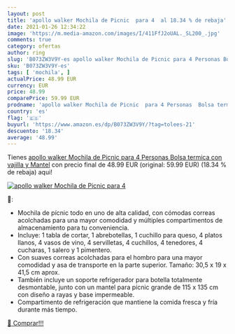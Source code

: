 ```yaml
---
layout: post
title: 'apollo walker Mochila de Picnic  para 4  al 18.34 % de rebaja'
date: 2021-01-26 12:34:22
image: 'https://m.media-amazon.com/images/I/411FfJ2oUAL._SL200_.jpg'
comments: true
category: ofertas
author: ring
slug: 'B073ZW3V9Y-es apollo walker Mochila de Picnic para 4 Personas Bolsa...'
sku: 'B073ZW3V9Y-es'
tags: [ 'mochila', ]
actualPrice: 48.99 EUR
currency: EUR
price: 48.99
comparePrice: 59.99 EUR
prodname: 'apollo walker Mochila de Picnic  para 4 Personas  Bolsa termica con vajilla y Mantel'
country: 'es'
flag: '🇪🇸'
buyurl: 'https://www.amazon.es/dp/B073ZW3V9Y/?tag=tolees-21'
descuento: '18.34'
average: '48.99'
---
```


Tienes [apollo walker Mochila de Picnic  para 4 Personas  Bolsa termica con vajilla y Mantel](https://www.amazon.es/dp/B073ZW3V9Y/?tag=tolees-21) con precio final de  48.99 EUR (original: 59.99 EUR) (18.34 %  de rebaja) aqui!

[![apollo walker Mochila de Picnic  para 4 ](https://m.media-amazon.com/images/I/411FfJ2oUAL._SL200_.jpg)](https://www.amazon.es/dp/B073ZW3V9Y/?tag=tolees-21)

🔎:

- Mochila de pícnic todo en uno de alta calidad, con cómodas correas acolchadas para una mayor comodidad y múltiples compartimentos de almacenamiento para tu conveniencia.
- Incluye: 1 tabla de cortar, 1 abrebotellas, 1 cuchillo para queso, 4 platos llanos, 4 vasos de vino, 4 servilletas, 4 cuchillos, 4 tenedores, 4 cucharas, 1 salero y 1 pimentero.
- Con suaves correas acolchadas para el hombro para una mayor comodidad y asa de transporte en la parte superior. Tamaño: 30,5 x 19 x 41,5 cm aprox.
- También incluye un soporte refrigerador para botella totalmente desmontable, junto con un mantel para pícnic grande de 115 x 135 cm con diseño a rayas y base impermeable.
- Compartimento de refrigeración que mantiene la comida fresca y fría durante más tiempo.

[🛒 Comprar!!!](https://www.amazon.es/dp/B073ZW3V9Y/?tag=tolees-21)

